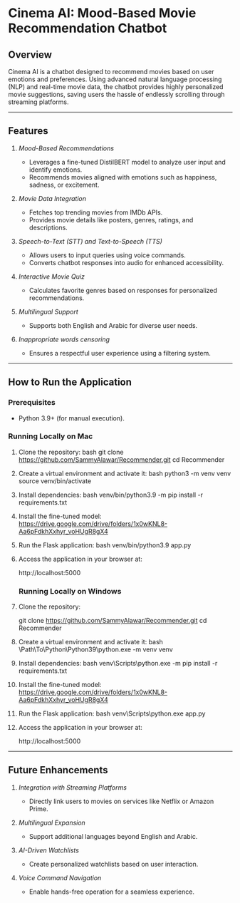 # Cinema AI: Mood-Based Movie Recommendation Chatbot

## Overview
Cinema AI is a chatbot designed to recommend movies based on user emotions and preferences. Using advanced natural language processing (NLP) and real-time movie data, the chatbot provides highly personalized movie suggestions, saving users the hassle of endlessly scrolling through streaming platforms.

---

## Features
1. *Mood-Based Recommendations*
   - Leverages a fine-tuned DistilBERT model to analyze user input and identify emotions.
   - Recommends movies aligned with emotions such as happiness, sadness, or excitement.

2. *Movie Data Integration*
   - Fetches top trending movies from IMDb APIs.
   - Provides movie details like posters, genres, ratings, and descriptions.

3. *Speech-to-Text (STT) and Text-to-Speech (TTS)*
   - Allows users to input queries using voice commands.
   - Converts chatbot responses into audio for enhanced accessibility.

4. *Interactive Movie Quiz*
   - Calculates favorite genres based on responses for personalized recommendations.

5. *Multilingual Support*
   - Supports both English and Arabic for diverse user needs.

6. *Inappropriate words censoring*
   - Ensures a respectful user experience using a filtering system.
---

## How to Run the Application

### Prerequisites
- Python 3.9+ (for manual execution).


### Running Locally on Mac
1. Clone the repository:
   bash
   git clone https://github.com/SammyAlawar/Recommender.git
   cd Recommender
   

2. Create a virtual environment and activate it:
   bash
   python3 -m venv venv
   source venv/bin/activate 
   

3. Install dependencies:
   bash
   venv/bin/python3.9 -m pip install -r requirements.txt
   
4. Install the fine-tuned model:
     https://drive.google.com/drive/folders/1x0wKNL8-Aa6pFdkhXxhyr_voHUgR8gX4
     
5. Run the Flask application:
   bash
   venv/bin/python3.9 app.py
   

6. Access the application in your browser at:
   
   http://localhost:5000
   


   ### Running Locally on Windows
1. Clone the repository:
   
   git clone https://github.com/SammyAlawar/Recommender.git
   cd Recommender
   

2. Create a virtual environment and activate it:
   bash
   \Path\To\Python\Python39\python.exe -m venv venv 
   

3. Install dependencies:
   bash
  venv\Scripts\python.exe -m pip install -r requirements.txt
  
4. Install the fine-tuned model:
     https://drive.google.com/drive/folders/1x0wKNL8-Aa6pFdkhXxhyr_voHUgR8gX4
     
5. Run the Flask application:
   bash
   venv\Scripts\python.exe app.py
   

6. Access the application in your browser at:
   
   http://localhost:5000
   
---

## Future Enhancements
1. *Integration with Streaming Platforms*
   - Directly link users to movies on services like Netflix or Amazon Prime.

2. *Multilingual Expansion*
   - Support additional languages beyond English and Arabic.

3. *AI-Driven Watchlists*
   - Create personalized watchlists based on user interaction.

4. *Voice Command Navigation*
   - Enable hands-free operation for a seamless experience.
